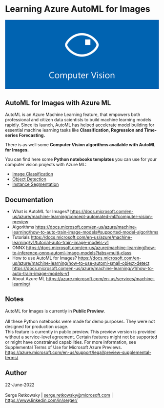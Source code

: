# Learning Azure AutoML for Images

<img src="computer_vision_banner.png">

## AutoML for Images with Azure ML
AutoML is an Azure Machine Learning feature, that empowers both professional and citizen data scientists to build machine learning models rapidly. Since its launch, AutoML has helped accelerate model building for essential machine learning tasks like **Classification, Regression and Time-series Forecasting.**

There is as well some **Computer Vision algorithms available with AutoML for Images.**

You can find here some **Python notebooks templates** you can use for your computer vision projects with Azure ML:
- [Image Classification](https://github.com/retkowsky/Azure_AutoMLforImages_Learn/tree/main/Image_Classification)
- [Object Detection](https://github.com/retkowsky/Azure_AutoMLforImages_Learn/tree/main/Object_Detection)
- [Instance Segmentation](https://github.com/retkowsky/Azure_AutoMLforImages_Learn/tree/main/Instance_Segmentation)

## Documentation

- What is AutoML for Images?
https://docs.microsoft.com/en-us/azure/machine-learning/concept-automated-ml#computer-vision-preview
- Algorithms
https://docs.microsoft.com/en-us/azure/machine-learning/how-to-auto-train-image-models#supported-model-algorithms
- Tutorials
https://docs.microsoft.com/en-us/azure/machine-learning/v1/tutorial-auto-train-image-models-v1
- ONNX
https://docs.microsoft.com/en-us/azure/machine-learning/how-to-inference-onnx-automl-image-models?tabs=multi-class
- How to use AutoML for Images?
https://docs.microsoft.com/en-us/azure/machine-learning/how-to-use-automl-small-object-detect
https://docs.microsoft.com/en-us/azure/machine-learning/v1/how-to-auto-train-image-models-v1
- About Azure ML
https://azure.microsoft.com/en-us/services/machine-learning/

## Notes
AutoML for Images is currently in <b>Public Preview</b>.
<br><br>
All these Python notebooks were made for demo purposes. They were not designed for production usage.<br>
This feature is currently in public preview. This preview version is provided without a service-level agreement. Certain features might not be supported or might have constrained capabilities. For more information, see Supplemental Terms of Use for Microsoft Azure Previews.<br>
https://azure.microsoft.com/en-us/support/legal/preview-supplemental-terms/

## Author
22-June-2022
<br><br>
Serge Retkowsky | serge.retkowsky@microsoft.com | https://www.linkedin.com/in/serger/

